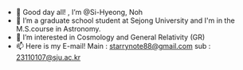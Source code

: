 - 👋 Good day all! , I’m @Si-Hyeong, Noh
- 🌱 I’m a graduate school student at Sejong University and I'm in the M.S.course in Astronomy.
- 👀 I’m interested in Cosmology and General Relativity (GR)
- 📫 Here is my E-mail!
      Main : starrynote88@gmail.com
      sub  : 23110107@sju.ac.kr

<!---
NohSiHyeong/NohSiHyeong is a ✨ special ✨ repository because its `README.md` (this file) appears on your GitHub profile.
You can click the Preview link to take a look at your changes.
--->
